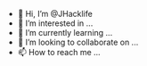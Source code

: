 - 👋 Hi, I’m @JHacklife
- 👀 I’m interested in ...
- 🌱 I’m currently learning ...
- 💞️ I’m looking to collaborate on ...
- 📫 How to reach me ...

<!---
JHacklife/JHacklife is a ✨ special ✨ repository because its `README.md` (this file) appears on your GitHub profile.
You can click the Preview link to take a look at your changes.
--->
